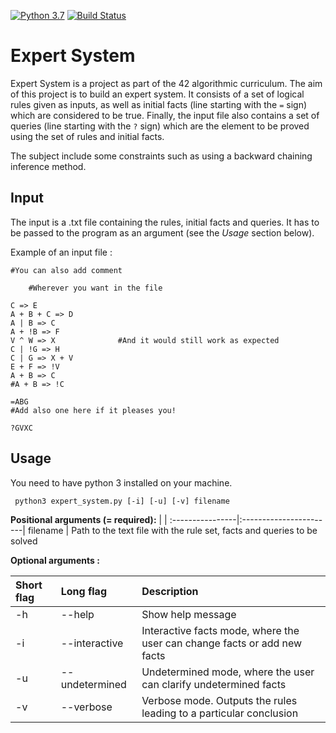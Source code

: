 [![Python 3.7](https://img.shields.io/badge/python-3.7-blue.svg)](https://www.python.org/downloads/release/python-360/)
[![Build Status](https://travis-ci.org/gvannest/expert_system.svg?branch=master)](https://travis-ci.org/gvannest/expert_system)


# Expert System

Expert System is a project as part of the 42 algorithmic curriculum.
The aim of this project is to build an expert system. It consists of a set of logical rules given as inputs,
as well as initial facts (line starting with the `=` sign) which are considered to be true.
Finally, the input file also contains a set of queries (line starting with the `?` sign) which are the element to be proved using the set of rules and initial facts.

The subject include some constraints such as using a backward chaining inference method.

## Input

The input is a .txt file containing the rules, initial facts and queries.
It has to be passed to the program as an argument (see the *Usage* section below).

Example of an input file :

```
#You can also add comment

    #Wherever you want in the file

C => E
A + B + C => D
A | B => C
A + !B => F
V ^ W => X              #And it would still work as expected
C | !G => H
C | G => X + V
E + F => !V
A + B => C
#A + B => !C

=ABG
#Add also one here if it pleases you!

?GVXC
```


## Usage

You need to have python 3 installed on your machine.

``` python3 expert_system.py [-i] [-u] [-v] filename```

**Positional arguments (= required):**
|                |
:----------------|:-----------------------|
filename      | Path to the text file with the rule set, facts and queries to be solved
  

**Optional arguments :**

Short flag       | Long flag              | Description
:----------------|:-----------------------| :---------------------------|
  -h             | --help                 |    Show help message
  -i             | --interactive          |    Interactive facts mode, where the user can change facts or add new facts
  -u             | --undetermined         |    Undetermined mode, where the user can clarify undetermined facts
  -v             | --verbose              |    Verbose mode. Outputs the rules leading to a particular conclusion
